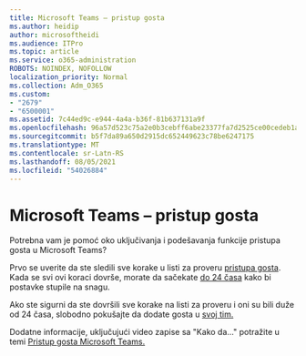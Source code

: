```yaml
---
title: Microsoft Teams – pristup gosta
ms.author: heidip
author: microsoftheidi
ms.audience: ITPro
ms.topic: article
ms.service: o365-administration
ROBOTS: NOINDEX, NOFOLLOW
localization_priority: Normal
ms.collection: Adm_O365
ms.custom:
- "2679"
- "6500001"
ms.assetid: 7c44ed9c-e944-4a4a-b36f-81b637131a9f
ms.openlocfilehash: 96a57d523c75a2e0b3cebff6abe23377fa7d2525ce00cedeb1a16c6669255c8e
ms.sourcegitcommit: b5f7da89a650d2915dc652449623c78be6247175
ms.translationtype: MT
ms.contentlocale: sr-Latn-RS
ms.lasthandoff: 08/05/2021
ms.locfileid: "54026884"
---
```

# <a name="microsoft-teams---guest-access"></a>Microsoft Teams – pristup gosta

Potrebna vam je pomoć oko uključivanja i podešavanja funkcije pristupa gosta u Microsoft Teams?  

Prvo se uverite da ste sledili sve korake u listi za proveru [pristupa gosta](https://docs.microsoft.com/microsoftteams/guest-access-checklist). Kada se svi ovi koraci dovrše, morate da sačekate [do 24 časa](https://docs.microsoft.com/microsoftteams/manage-guests#guest-access-latencies) kako bi postavke stupile na snagu.

Ako ste sigurni da ste dovršili sve korake na listi za proveru i oni su bili duže od 24 časa, slobodno pokušajte da dodate gosta u [svoj tim.](https://support.office.com/article/add-guests-to-a-team-in-teams-fccb4fa6-f864-4508-bdde-256e7384a14f#ID0EAABAAA=Desktop)

Dodatne informacije, uključujući video zapise sa "Kako da..." potražite u temi [Pristup gosta Microsoft Teams.](https://docs.microsoft.com/microsoftteams/guest-access)
